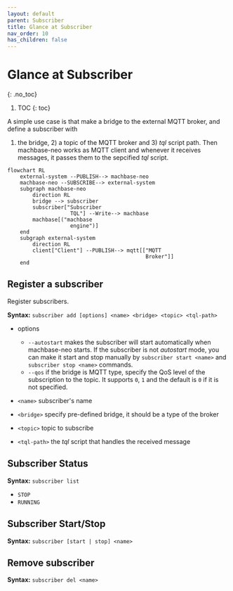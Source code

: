 ```yaml
---
layout: default
parent: Subscriber
title: Glance at Subscriber
nav_order: 10
has_children: false
---
```


# Glance at Subscriber
{: .no_toc}

1. TOC
{: toc}


A simple use case is that make a bridge to the external MQTT broker, and define a subscriber with 
1) the bridge, 2) a topic of the MQTT broker and 3) *tql* script path. Then machbase-neo works as 
MQTT client and whenever it receives messages, it passes them to the sepcified *tql* script.


```mermaid
flowchart RL
    external-system --PUBLISH--> machbase-neo
    machbase-neo --SUBSCRIBE--> external-system
    subgraph machbase-neo
        direction RL
        bridge --> subscriber
        subscriber["Subscriber
                    TQL"] --Write--> machbase
        machbase[("machbase
                    engine")]
    end
    subgraph external-system
        direction RL
        client["Client"] --PUBLISH--> mqtt[["MQTT
                                            Broker"]]
    end
```

## Register a subscriber

Register subscribers.

**Syntax:** `subscriber add [options] <name> <bridge> <topic> <tql-path>`

- options
    - `--autostart` makes the subscriber will start automatically when machbase-neo starts.
        If the subscriber is not *autostart* mode, you can make it start and stop manually by
        `subscriber start <name>` and `subscriber stop <name>` commands.
    - `--qos` if the bridge is MQTT type, specify the QoS level of the subscription to the topic.
        It supports `0`, `1` and the default is `0` if it is not specified.

- `<name>`      subscriber's name
- `<bridge>`    specify pre-defined bridge, it should be a type of the broker
- `<topic>`     topic to subscribe
- `<tql-path>`  the *tql* script that handles the received message



## Subscriber Status

**Syntax:** `subscriber list`

- `STOP`
- `RUNNING`

## Subscriber Start/Stop

**Syntax:** `subscriber [start | stop] <name>`

## Remove subscriber

**Syntax:** `subscriber del <name>`
